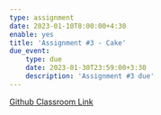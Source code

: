 ```yaml
---
type: assignment
date: 2023-01-10T8:00:00+4:30
enable: yes
title: 'Assignment #3 - Cake'
due_event: 
    type: due
    date: 2023-01-30T23:59:00+3:30
    description: 'Assignment #3 due'
---
```


[Github Classroom Link](https://classroom.github.com/a/cIuVqmHW)